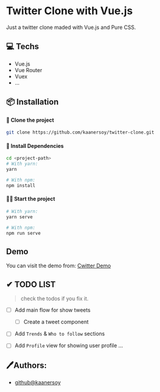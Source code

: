 # Twitter Clone with Vue.js

Just a twitter clone maded with Vue.js and Pure CSS.

## 💻 Techs

- Vue.js
- Vue Router
- Vuex
- ...

## 📦 Installation

#### 📰 Clone the project

```bash
git clone https://github.com/kaanersoy/twitter-clone.git
```

#### 🔻 Install Dependencies

```bash
cd <project-path>
# With yarn:
yarn

# With npm:
npm install
```

#### 🏃‍♂️ Start the project

```bash
# With yarn:
yarn serve

# With npm:
npm run serve
```

## Demo
You can visit the demo from: [Cwitter Demo](https://cwitter-demo.vercel.app/)

## ✔ TODO LIST

> check the todos if you fix it.
- [ ] Add main flow for show tweets
  - [ ] Create a tweet component 

- [ ] Add `Trends` & `Who to follow` sections

- [ ] Add `Profile` view for showing user profile
...

## 🖊Authors:

- [github@kaanersoy](https://github.com/kaanersoy)
